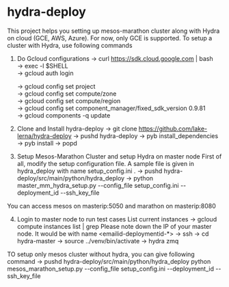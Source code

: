 # hydra-deploy

This project helps you setting up mesos-marathon cluster along with Hydra on cloud (GCE, AWS, Azure). For now, only
GCE is supported. To setup a cluster with Hydra, use following commands

1. Do Gcloud configurations
    -> curl https://sdk.cloud.google.com | bash <br />
    -> exec -l $SHELL <br />
    -> gcloud auth login <br />

    -> gcloud config set project <gcloud project name> <br />
    -> gcloud config set compute/zone <zone-name e.g us-central1-f> <br />
    -> gcloud config set compute/region <region-name e.g us-central1> <br />
    -> gcloud config set component_manager/fixed_sdk_version 0.9.81 <br />
    -> gcloud components -q update <br />

2. Clone and Install hydra-deploy 
  -> git clone https://github.com/lake-lerna/hydra-deploy
  -> pushd hydra-deploy
  -> pyb install_dependencies
  -> pyb install
  -> popd

3. Setup Mesos-Marathon Cluster and setup Hydra on master node
  First of all, modify the setup configuration file. A sample file is given in hydra_deploy with name setup_config.ini .
  -> pushd hydra-deploy/src/main/python/hydra_deploy
  -> python master_mm_hydra_setup.py --config_file setup_config.ini --deployment_id <unique id for deployment> --ssh_key_file <path to your publick key>
  
  You can access mesos on masterip:5050 and marathon on masterip:8080

4. Login to master node to run test cases
    List current instances
    -> gcloud compute instances list | grep <user-name>
    Please note down the IP of your master node. It would be with name <emailid-deploymentid-*>
    -> ssh <master-ip> 
    -> cd hydra-master
    -> source ../venv/bin/activate
    -> hydra zmq

TO setup only mesos cluster without hydra, you can give following command
-> pushd hydra-deploy/src/main/python/hydra_deploy
  python mesos_marathon_setup.py --config_file setup_config.ini --deployment_id <unique id for deployment> --ssh_key_file <path to your publick key>
